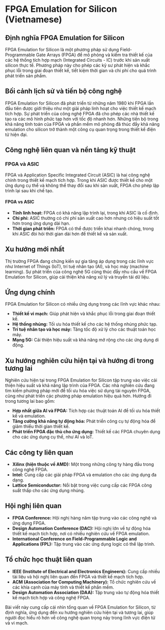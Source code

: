 # FPGA Emulation for Silicon (Vietnamese)

## Định nghĩa FPGA Emulation for Silicon

FPGA Emulation for Silicon là một phương pháp sử dụng Field-Programmable Gate Arrays (FPGA) để mô phỏng và kiểm tra thiết kế của các hệ thống tích hợp mạch (Integrated Circuits - IC) trước khi sản xuất silicon thực tế. Phương pháp này cho phép các kỹ sư phát hiện và khắc phục lỗi trong giai đoạn thiết kế, tiết kiệm thời gian và chi phí cho quá trình phát triển sản phẩm.

## Bối cảnh lịch sử và tiến bộ công nghệ

FPGA Emulation for Silicon đã phát triển từ những năm 1980 khi FPGA lần đầu tiên được giới thiệu như một giải pháp linh hoạt cho việc thiết kế mạch tích hợp. Sự phát triển của công nghệ FPGA đã cho phép các nhà thiết kế tạo ra các mô hình phức tạp hơn với tốc độ nhanh hơn. Những tiến bộ trong khả năng tính toán của FPGA và phần mềm mô phỏng đã thúc đẩy khả năng emulation cho silicon trở thành một công cụ quan trọng trong thiết kế điện tử hiện đại.

## Công nghệ liên quan và nền tảng kỹ thuật

### FPGA và ASIC

FPGA và Application Specific Integrated Circuit (ASIC) là hai công nghệ chính trong thiết kế mạch tích hợp. Trong khi ASIC được thiết kế cho một ứng dụng cụ thể và không thể thay đổi sau khi sản xuất, FPGA cho phép lập trình lại sau khi chế tạo.

#### FPGA vs ASIC

- **Tính linh hoạt:** FPGA có khả năng lập trình lại, trong khi ASIC là cố định.
- **Chi phí:** ASIC thường có chi phí sản xuất cao hơn nhưng có hiệu suất tốt hơn trong ứng dụng dài hạn.
- **Thời gian phát triển:** FPGA có thể được triển khai nhanh chóng, trong khi ASIC đòi hỏi thời gian dài hơn để thiết kế và sản xuất.

## Xu hướng mới nhất

Thị trường FPGA đang chứng kiến sự gia tăng áp dụng trong các lĩnh vực như Internet of Things (IoT), trí tuệ nhân tạo (AI), và học máy (machine learning). Sự phát triển của công nghệ 5G cũng thúc đẩy nhu cầu về FPGA Emulation for Silicon, giúp cải thiện khả năng xử lý và truyền tải dữ liệu.

## Ứng dụng chính

FPGA Emulation for Silicon có nhiều ứng dụng trong các lĩnh vực khác nhau:

- **Thiết kế vi mạch:** Giúp phát hiện và khắc phục lỗi trong giai đoạn thiết kế.
- **Hệ thống nhúng:** Tối ưu hóa thiết kế cho các hệ thống nhúng phức tạp.
- **Trí tuệ nhân tạo và học máy:** Tăng tốc độ xử lý cho các thuật toán học máy.
- **Mạng 5G:** Cải thiện hiệu suất và khả năng mở rộng cho các ứng dụng di động.

## Xu hướng nghiên cứu hiện tại và hướng đi trong tương lai

Nghiên cứu hiện tại trong FPGA Emulation for Silicon tập trung vào việc cải thiện hiệu suất và khả năng lập trình của FPGA. Các nhà nghiên cứu đang tìm kiếm phương pháp mới để tối ưu hóa việc sử dụng tài nguyên FPGA, cũng như phát triển các phương pháp emulation hiệu quả hơn. Hướng đi trong tương lai bao gồm:

- **Hợp nhất giữa AI và FPGA:** Tích hợp các thuật toán AI để tối ưu hóa thiết kế và emulation.
- **Tăng cường khả năng tự động hóa:** Phát triển công cụ tự động hóa để giảm thiểu thời gian thiết kế.
- **Phát triển FPGA đặc thù cho ứng dụng:** Thiết kế các FPGA chuyên dụng cho các ứng dụng cụ thể, như AI và IoT.

## Các công ty liên quan

- **Xilinx (hiện thuộc về AMD):** Một trong những công ty hàng đầu trong công nghệ FPGA.
- **Intel:** Cung cấp các giải pháp FPGA và emulation cho các ứng dụng đa dạng.
- **Lattice Semiconductor:** Nổi bật trong việc cung cấp các FPGA công suất thấp cho các ứng dụng nhúng.

## Hội nghị liên quan

- **FPGA Conference:** Hội nghị hàng năm tập trung vào các công nghệ và ứng dụng FPGA.
- **Design Automation Conference (DAC):** Hội nghị lớn về tự động hóa thiết kế mạch tích hợp, nơi có nhiều nghiên cứu về FPGA emulation.
- **International Conference on Field-Programmable Logic and Applications (FPL):** Tập trung vào các ứng dụng logic có thể lập trình.

## Tổ chức học thuật liên quan

- **IEEE (Institute of Electrical and Electronics Engineers):** Cung cấp nhiều tài liệu và hội nghị liên quan đến FPGA và thiết kế mạch tích hợp.
- **ACM (Association for Computing Machinery):** Tổ chức nghiên cứu về các khía cạnh của máy tính và thiết kế phần mềm.
- **Design Automation Association (DAA):** Tập trung vào tự động hóa thiết kế mạch tích hợp và công nghệ FPGA.

Bài viết này cung cấp cái nhìn tổng quan về FPGA Emulation for Silicon, từ định nghĩa, ứng dụng đến xu hướng nghiên cứu hiện tại và tương lai, giúp người đọc hiểu rõ hơn về công nghệ quan trọng này trong lĩnh vực điện tử và vi mạch.